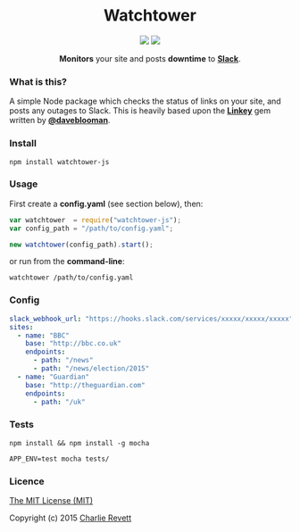 <h1 align="center">Watchtower</h1>

<p align="center">
  <a href="https://travis-ci.org/revett/watchtower" target="_blank"><img src="https://img.shields.io/travis/revett/watchtower.svg?style=flat-square"></a>
  <a href="https://coveralls.io/r/revett/watchtower" target="_blank"><img src="https://img.shields.io/coveralls/revett/watchtower.svg?style=flat-square"></a>
</p>

<p align="center">
  <b>Monitors</b> your site and posts <b>downtime</b> to <b><a href="https://slack.com/">Slack</a></b>.
</p>

### What is this?

A simple Node package which checks the status of links on your site, and posts any outages to Slack. This is heavily based upon the **[Linkey](https://github.com/DaveBlooman/linkey)** gem written by **[@daveblooman](https://github.com/daveblooman)**.

### Install

```
npm install watchtower-js
```

### Usage

First create a **config.yaml** (see section below), then:

```js
var watchtower  = require("watchtower-js");
var config_path = "/path/to/config.yaml";

new watchtower(config_path).start();
```

or run from the **command-line**:

```
watchtower /path/to/config.yaml
```

### Config

```yaml
slack_webhook_url: "https://hooks.slack.com/services/xxxxx/xxxxx/xxxxx"
sites:
  - name: "BBC"
    base: "http://bbc.co.uk"
    endpoints:
      - path: "/news"
      - path: "/news/election/2015"
  - name: "Guardian"
    base: "http://theguardian.com"
    endpoints:
      - path: "/uk"

```

### Tests

```
npm install && npm install -g mocha
```

```
APP_ENV=test mocha tests/
```

### Licence

[The MIT License (MIT)](http://opensource.org/licenses/MIT)

Copyright (c) 2015 [Charlie Revett](http://twitter.com/charlierevett)
